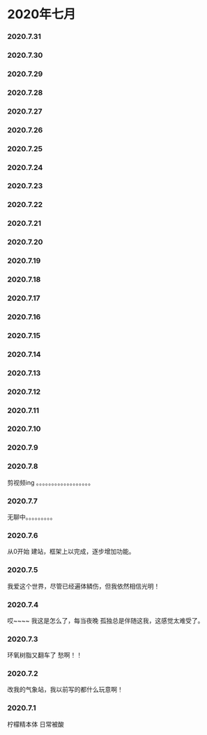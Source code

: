 # 2020年七月
### 2020.7.31
### 2020.7.30
### 2020.7.29
### 2020.7.28
### 2020.7.27
### 2020.7.26
### 2020.7.25
### 2020.7.24
### 2020.7.23
### 2020.7.22
### 2020.7.21
### 2020.7.20
### 2020.7.19
### 2020.7.18
### 2020.7.17
### 2020.7.16
### 2020.7.15
### 2020.7.14
### 2020.7.13
### 2020.7.12
### 2020.7.11
### 2020.7.10
### 2020.7.9
### 2020.7.8
剪视频ing 。。。。。。。。。。。。。。。。。。
### 2020.7.7
无聊中。。。。。。。。。
### 2020.7.6
从0开始 建站，框架上以完成，逐步增加功能。
### 2020.7.5
我爱这个世界，尽管已经遍体鳞伤，但我依然相信光明！
### 2020.7.4
哎~~~~ 我这是怎么了，每当夜晚 孤独总是伴随这我，这感觉太难受了。
### 2020.7.3
环氧树脂又翻车了 愁啊！！  
### 2020.7.2
改我的气象站，我以前写的都什么玩意啊！ 
### 2020.7.1

柠檬精本体 日常被酸
